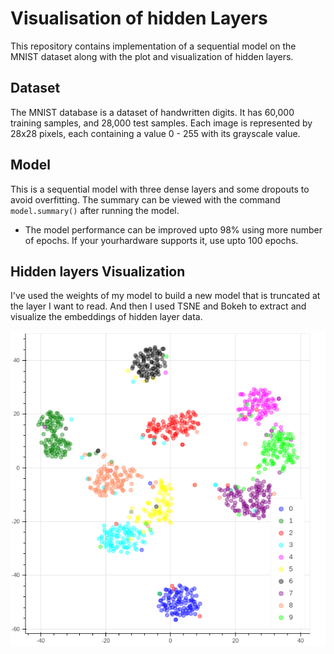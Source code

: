# Visualisation of hidden Layers 

This repository contains implementation of a sequential model on the MNIST dataset along with the plot and visualization of hidden layers.

## Dataset

The MNIST database is a dataset of handwritten digits. It has 60,000 training samples, and 28,000 test samples. Each image is represented by 28x28 pixels, each containing a value 0 - 255 with its grayscale value.

## Model
This is a sequential model with three dense layers and some dropouts to avoid overfitting.
The summary can be viewed with the command `model.summary()` after running the model.
+ The model performance can be improved upto 98% using more number of epochs. If your yourhardware supports it, use upto 100 epochs.


## Hidden layers Visualization
I've used the weights of my model to build a new model that is truncated at the layer I want to read. And then I used TSNE and Bokeh to extract and visualize the embeddings of hidden layer data.

![](https://github.com/chichilicious/Digit-Recognizer/blob/master/bokeh_plot.png)


